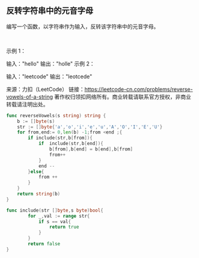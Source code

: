 ## 反转字符串中的元音字母
编写一个函数，以字符串作为输入，反转该字符串中的元音字母。

 

示例 1：

输入："hello"
输出："holle"
示例 2：

输入："leetcode"
输出："leotcede"

来源：力扣（LeetCode）
链接：https://leetcode-cn.com/problems/reverse-vowels-of-a-string
著作权归领扣网络所有。商业转载请联系官方授权，非商业转载请注明出处。

```go
func reverseVowels(s string) string {
    b := []byte(s)
    str := []byte{'a','o','i','e','u','A','O','I','E','U'}
    for from,end:= 0,len(b) -1;from <end ;{
        if include(str,b[from]){
            if  include(str,b[end]){
                b[from],b[end] = b[end],b[from]
                from++
            }
            end --    
        }else{
            from ++
        }
    }
    return string(b)
}

func include(str []byte,s byte)bool{
        for _,val := range str{
            if s == val{
                return true
            }
        }
        return false
}
```
